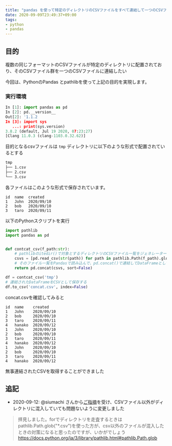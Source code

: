 ```yaml
---
title: "pandas を使って特定のディレクトリのCSVファイルをすべて連結して一つのCSVファイルを作成"
date: 2020-09-09T23:49:37+09:00
tags:
- python
- pandas
---
```


## 目的

複数の同じフォーマットのCSVファイルが特定のディレクトリに配置されており、そのCSVファイル群を一つのCSVファイルに連結したい

今回は、PythonのPandas とpathlibを使って上記の目的を実現します。

### 実行環境

```python
In [1]: import pandas as pd
In [2]: pd.__version__
Out[2]: '1.1.2
In [3]: import sys
   ...: print(sys.version)
3.8.2 (default, Jul 19 2020, 07:23:27)
[Clang 11.0.3 (clang-1103.0.32.62)]
```

目的となるcsvファイルは `tmp` ディレクトリに以下のような形式で配置されているとする

```bash
tmp
├── 1.csv
├── 2.csv
└── 3.csv
```

各ファイルはこのような形式で保存されています。

```text
id  name  created
1   John  2020/09/10
2   bob   2020/09/10
3   taro  2020/09/11
```

以下のPythonスクリプトを実行

```python
import pathlib
import pandas as pd


def contcat_csv(f_path:str):
    # pathlibのitedir()で対象とするディレクトリのCSVファイル一覧をジェネレーターとして取得
    csvs = [pd.read_csv(str(path)) for path in pathlib.Path(f_path).glob('*.csv')]
    # そのファイル一覧をPandasで読み込んで、pd.concat()で連結してDataFrameとして返す
    return pd.concat(csvs, sort=False)

df = contcat_csv('tmp')
# 連結されたDataFrameをCSVとして保存する
df.to_csv('concat.csv', index=False)

```

concat.csvを確認してみると

```text
id  name    created
1   John    2020/09/10
2   bob     2020/09/10
3   taro    2020/09/11
4   hanako  2020/09/12
1   John    2020/09/10
2   bob     2020/09/10
3   taro    2020/09/11
4   hanako  2020/09/12
1   John    2020/09/10
2   bob     2020/09/10
3   taro    2020/09/11
4   hanako  2020/09/12
```

無事連結されたCSVを取得することができました

## 追記

- 2020-09-12: @siumachi さんから[ご指摘](https://twitter.com/shiumachi/status/1304325924377096192)を受け、CSVファイル以外がディレクトリに混入していても問題ないように変更しました

> 拝見しました。forでディレクトリを走査するときは pathlib.Path.glob("*.csv")を使った方が、csv以外のファイルが混入したときの対策になると思ったのですが、いかがでしょう https://docs.python.org/ja/3/library/pathlib.html#pathlib.Path.glob
